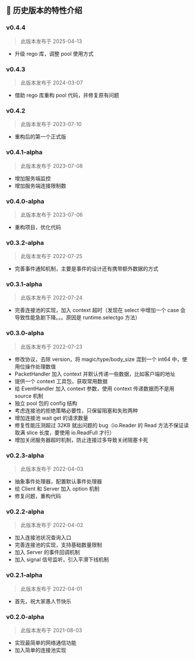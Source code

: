 ## 🎡 历史版本的特性介绍

### v0.4.4

> 此版本发布于 2025-04-13

* 升级 rego 库，调整 pool 使用方式

### v0.4.3

> 此版本发布于 2024-03-07

* 借助 rego 库重构 pool 代码，并修复原有问题

### v0.4.2

> 此版本发布于 2023-07-10

* 重构后的第一个正式版

### v0.4.1-alpha

> 此版本发布于 2023-07-08

* 增加服务端监控
* 增加服务端连接限制数

### v0.4.0-alpha

> 此版本发布于 2023-07-06

* 重构项目，优化代码

### v0.3.2-alpha

> 此版本发布于 2022-07-25

* 完善事件通知机制，主要是事件的设计还有携带额外数据的方式

### v0.3.1-alpha

> 此版本发布于 2022-07-24

* 完善连接池的实现，加入 context 超时（发现在 select 中增加一个 case 会导致性能急剧下降。。。原因是 runtime.selectgo 方法）

### v0.3.0-alpha

> 此版本发布于 2022-07-23

* 修改协议，去除 version，将 magic/type/body_size 混到一个 int64 中，使用位操作处理数值
* PacketHandler 加入 context 并默认传递一些数据，比如客户端的地址
* 提供一个 context 工具包，获取常用数据
* 给 EventHandler 加入 context 参数，使用 context 传递数据而不是用 source 机制
* 独立 pool 包的 config 结构
* 考虑连接池的拒绝策略必要性，只保留阻塞和失败两种
* 增加连接池 wait get 的请求数量
* 修复性能压测超过 32KB 就出问题的 bug（io.Reader 的 Read 方法不保证读取满 slice 长度，要使用 io.ReadFull 才行）
* 增加关闭服务器超时机制，防止连接过多导致关闭阻塞卡死

### v0.2.3-alpha

> 此版本发布于 2022-04-03

* 抽象事件处理器，配置默认事件处理器
* 给 Client 和 Server 加入 option 机制
* 修复问题，重构代码

### v0.2.2-alpha

> 此版本发布于 2022-04-02

* 加入连接池状况查询入口
* 完善连接池的实现，支持基础数量限制
* 加入 Server 的事件回调机制
* 加入 signal 信号监听，引入平滑下线机制

### v0.2.1-alpha

> 此版本发布于 2022-04-01

* 首先，祝大家愚人节快乐

### v0.2.0-alpha

> 此版本发布于 2021-08-03

* 实现最简单的网络通信功能
* 加入简单的连接池实现